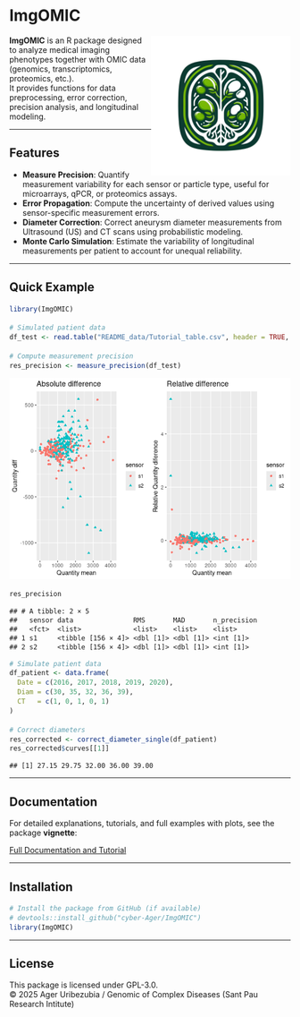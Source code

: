ImgOMIC
================

<img src="logo/ImgOMIClogo.png" alt="ImgOMIC Logo" width="250" align="right"/>

**ImgOMIC** is an R package designed to analyze medical imaging
phenotypes together with OMIC data (genomics, transcriptomics,
proteomics, etc.).  
It provides functions for data preprocessing, error correction,
precision analysis, and longitudinal modeling.

------------------------------------------------------------------------

## Features

- **Measure Precision**: Quantify measurement variability for each
  sensor or particle type, useful for microarrays, qPCR, or proteomics
  assays.
- **Error Propagation**: Compute the uncertainty of derived values using
  sensor-specific measurement errors.
- **Diameter Correction**: Correct aneurysm diameter measurements from
  Ultrasound (US) and CT scans using probabilistic modeling.
- **Monte Carlo Simulation**: Estimate the variability of longitudinal
  measurements per patient to account for unequal reliability.

------------------------------------------------------------------------

## Quick Example

``` r
library(ImgOMIC)

# Simulated patient data
df_test <- read.table("README_data/Tutorial_table.csv", header = TRUE, sep = ",")

# Compute measurement precision
res_precision <- measure_precision(df_test)
```

![](README_files/figure-gfm/unnamed-chunk-1-1.png)<!-- -->

``` r
res_precision
```

    ## # A tibble: 2 × 5
    ##   sensor data               RMS       MAD       n_precision
    ##   <fct>  <list>             <list>    <list>    <list>     
    ## 1 s1     <tibble [156 × 4]> <dbl [1]> <dbl [1]> <int [1]>  
    ## 2 s2     <tibble [156 × 4]> <dbl [1]> <dbl [1]> <int [1]>

``` r
# Simulate patient data
df_patient <- data.frame(
  Date = c(2016, 2017, 2018, 2019, 2020),
  Diam = c(30, 35, 32, 36, 39),
  CT   = c(1, 0, 1, 0, 1)
)

# Correct diameters
res_corrected <- correct_diameter_single(df_patient)
res_corrected$curves[[1]]
```

    ## [1] 27.15 29.75 32.00 36.00 39.00

------------------------------------------------------------------------

## Documentation

For detailed explanations, tutorials, and full examples with plots, see
the package **vignette**:

[Full Documentation and Tutorial](vignettes/documentation.md)

------------------------------------------------------------------------

## Installation

``` r
# Install the package from GitHub (if available)
# devtools::install_github("cyber-Ager/ImgOMIC")
library(ImgOMIC)
```

------------------------------------------------------------------------

## License

This package is licensed under GPL-3.0.  
© 2025 Ager Uribezubia / Genomic of Complex Diseases (Sant Pau Research
Intitute)
